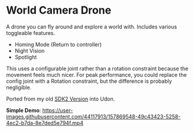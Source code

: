 # World Camera Drone

A drone you can fly around and explore a world with.  Includes various toggleable features.

* Homing Mode (Return to controller)
* Night Vision
* Spotlight

This uses a configurable joint rather than a rotation constraint because the movement feels much nicer.  For peak performance, you could replace the config joint with a Rotation constraint, but the difference is probably negligible.

Ported from my old [SDK2 Version](https://github.com/Erumite/Eremite_VRC/tree/master/Assets/Eremite/WorldObjects/FlyingDrone) into Udon.

**Simple Demo**:
https://user-images.githubusercontent.com/44117913/157869548-49c43423-5258-4ec2-b7da-8e7ded5e794f.mp4
